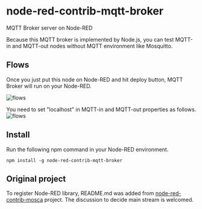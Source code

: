 # node-red-contrib-mqtt-broker
MQTT Broker server on Node-RED

Because this MQTT broker is implemented by Node.js, you can test MQTT-in and MQTT-out nodes without MQTT environment like Mosquitto.

## Flows
Once you just put this node on Node-RED and hit deploy button, MQTT Broker will run on your Node-RED.

![flows](https://github.com/zuhito/node-red-contrib-mqtt-broker/raw/master/flows.png)

You need to set "localhost" in MQTT-in and MQTT-out properties as follows.
![flows](https://github.com/zuhito/node-red-contrib-mqtt-broker/raw/master/setting.png)

## Install
Run the following npm command in your Node-RED environment.
```
npm install -g node-red-contrib-mqtt-broker
```

## Original project
To register Node-RED library, README.md was added from [node-red-contrib-mosca](https://github.com/mapero/node-red-contrib-mosca) project. The discussion to decide main stream is welcomed.

